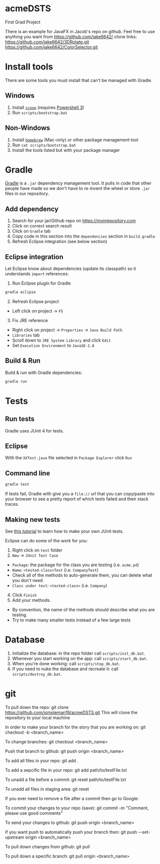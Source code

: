 # acmeDSTS
First Grad Project

There is an example for JavaFX in Jacob's repo on github. Feel free to use anything you want from https://github.com/jake6642/
	clone links:
	https://github.com/jake6642/3DRotate.git
	https://github.com/jake6642/ColorSelector.git

# Install tools
There are some tools you must install that can't be managed with Gradle.

## Windows
1. Install [`scoop`](https://scoop.sh/#installs-in-seconds) (requires [Powershell 3](https://www.microsoft.com/en-us/download/details.aspx?id=34595))
2. Run `scripts/bootstrap.bat`

## Non-Windows
1. Install [`homebrew`](https://brew.sh/) (Mac-only) or other package management tool
2. Run `cat scripts/bootstrap.bat`
3. Install the tools listed but with your package manager


# Gradle
[Gradle](https://docs.gradle.org/current/userguide/tutorial_java_projects.html) is a `.jar` dependency management tool. It pulls in code that other people have made so we don't have to re-invent the wheel or store `.jar` files in our repository.

## Add dependency
1. Search for your jar/Github repo on https://mvnrepository.com
2. Click on correct search result
3. Click on `Gradle` tab
4. Copy code in this section into the `dependencies` section in `build.gradle`
5. Refresh Eclipse integration (see below section)

## Eclipse integration
Let Eclipse know about dependencies (update its classpath) so it understands `import` references:
1. Run Eclipse plugin for Gradle
```bash
gradle eclipse
```
2. Refresh Eclipse project
  * Left click on project -> `F5`
3. Fix JRE reference
  * Right click on project -> `Properties` -> `Java Build Path`
  * `Libraries` tab
  * Scroll down to `JRE System Library` and click `Edit`
  * Set `Execution Environment` to `JavaSE-1.8`
  
## Build & Run
Build & run with Gradle dependencies:
```bash
gradle run
```

# Tests
## Run tests
Gradle uses JUnit 4 for tests.

## Eclipse
With the `XXTest.java` file selected in `Package Explorer` click `Run`

## Command line
```bash
gradle test
```
If tests fail, Gradle with give you a `file://` url that you can copy/paste into your browser to see a pretty report of which tests failed and their stack traces.

## Making new tests
See [this tutorial](http://www.vogella.com/tutorials/JUnit/article.html) to learn how to make your own JUnit tests.

Eclipse can do some of the work for you:
1. Right click on `test` folder
2. `New` -> `JUnit Test Case`
* `Package`: the package for the class you are testing (i.e. `acme.pd`)
* `Name`: `<tested-class>Test` (i.e. `CompanyTest`)
* Check all of the methods to auto-generate them, you can delete what you don't need
* `Class under test`: `<tested-class>` (i.e. `Company`)
4. Click `Finish`
5. Add your methods.
* By convention, the name of the methods should describe what you are testing.
* Try to make many smaller tests instead of a few large tests


# Database
1. Initialize the database: in the repo folder call `scripts/init_db.bat`.
2. Whenever you start working on the app: call `scripts/start_db.bat`.
3. When you're done working: call `scripts/stop_db.bat`.
4. If you need to nuke the database and recreate it: call `scripts/destroy_db.bat`.

# git

To pull down the repo:
git clone https://github.com/simpleman19/acmeDSTS.git
This will clone the repository to your local machine

In order to make your branch for the story that you are working on:
git checkout -b <branch_name>

To change branches:
git checkout <branch_name>

Push that branch to github:
git push origin <branch_name>

To add all files in your repo:
git add .

To add a sepcific file in your repo:
git add path/to/testFile.txt

To unadd a file before a commit:
git reset path/to/testFile.txt

To unadd all files in staging area:
git reset

If you ever need to remove a file after a commit then go to Google:

To commit your changes to your repo (save):
git commit -m "Comment, please use good comments"

To send your changes to github:
git push origin <branch_name>

If you want push to automatically push your branch then:
git push --set-upstream origin <branch_name>

To pull down changes from github:
git pull

To pull down a specific branch:
git pull origin <branch_name>
